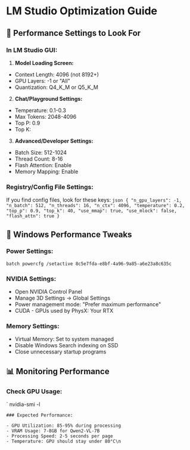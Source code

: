 
# LM Studio Optimization Guide

## 🎯 Performance Settings to Look For

### In LM Studio GUI:

1. **Model Loading Screen:**
 - Context Length: 4096 (not 8192+)
 - GPU Layers: -1 or "All"
 - Quantization: Q4_K_M or Q5_K_M

2. **Chat/Playground Settings:**
 - Temperature: 0.1-0.3
 - Max Tokens: 2048-4096
 - Top P: 0.9
 - Top K:
3. **Advanced/Developer Settings:**
 - Batch Size: 512-1024
 - Thread Count: 8-16
 - Flash Attention: Enable
 - Memory Mapping: Enable

### Registry/Config File Settings:

If you find config files, look for these keys:
`json
{
 "n_gpu_layers": -1,
 "n_batch": 512,
 "n_threads": 16,
 "n_ctx": 4096,
 "temperature": 0.2,
 "top_p": 0.9,
 "top_k": 40,
 "use_mmap": true,
 "use_mlock": false,
 "flash_attn": true
}
`

## 🚀 Windows Performance Tweaks

### Power Settings:

`batch
powercfg /setactive 8c5e7fda-e8bf-4a96-9a85-a6e23a8c635c
`

### NVIDIA Settings:

- Open NVIDIA Control Panel
- Manage 3D Settings → Global Settings
- Power management mode: "Prefer maximum performance"
- CUDA - GPUs used by PhysX: Your RTX

### Memory Settings:

- Virtual Memory: Set to system managed
- Disable Windows Search indexing on SSD
- Close unnecessary startup programs

## 📊 Monitoring Performance

### Check GPU Usage:

`
nvidia-smi -l
```
### Expected Performance:

- GPU Utilization: 85-95% during processing
- VRAM Usage: 7-8GB for Qwen2-VL-7B
- Processing Speed: 2-5 seconds per page
- Temperature: GPU should stay under 80°C\n

